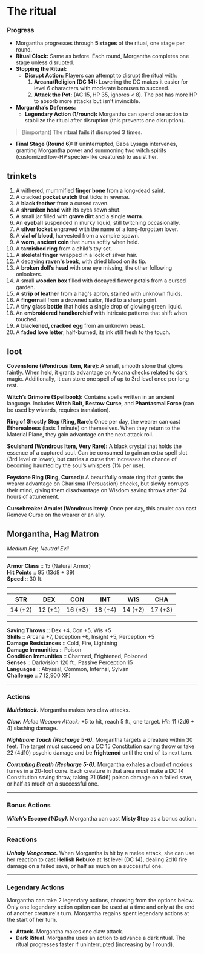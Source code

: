 # The ritual

### Progress

- Morgantha progresses through **5 stages** of the ritual, one stage per round.
- **Ritual Clock:** Same as before. Each round, Morgantha completes one stage unless disrupted.
- **Stopping the Ritual:**
    - **Disrupt Action:** Players can attempt to disrupt the ritual with:
        1. **Arcana/Religion (DC 14):** Lowering the DC makes it easier for level 6 characters with moderate bonuses to succeed.
        2. **Attack the Pot:** (AC 15, HP 35, ignores < 8). The pot has more HP to absorb more attacks but isn't invincible.
- **Morgantha’s Defenses:**    
    - **Legendary Action (1/round):** Morgantha can spend one action to stabilize the ritual after disruption (this prevents one disruption).

> [!important] The **ritual fails if disrupted 3 times.**

- **Final Stage (Round 6):** If uninterrupted, Baba Lysaga intervenes, granting Morgantha power and summoning two witch spirits (customized low-HP specter-like creatures) to assist her.
## trinkets

1. A withered, mummified **finger bone** from a long-dead saint.
2. A cracked **pocket watch** that ticks in reverse.
3. A **black feather** from a cursed raven.
4. A **shrunken head** with its eyes sewn shut.
5. A small jar filled with **grave dirt** and a single **worm**.
6. An **eyeball** suspended in murky liquid, still twitching occasionally.
7. A **silver locket** engraved with the name of a long-forgotten lover.
8. A **vial of blood**, harvested from a vampire spawn.
9. A **worn, ancient coin** that hums softly when held.
10. A **tarnished ring** from a child’s toy set.
11. A **skeletal finger** wrapped in a lock of silver hair.
12. A decaying **raven's beak**, with dried blood on its tip.
13. A **broken doll’s head** with one eye missing, the other following onlookers.
14. A small **wooden box** filled with decayed flower petals from a cursed garden.
15. A **strip of leather** from a hag's apron, stained with unknown fluids.
16. A **fingernail** from a drowned sailor, filed to a sharp point.
17. A **tiny glass bottle** that holds a single drop of glowing green liquid.
18. An **embroidered handkerchief** with intricate patterns that shift when touched.
19. A **blackened, cracked egg** from an unknown beast.
20. A **faded love letter**, half-burned, its ink still fresh to the touch.

## loot

**Covenstone (Wondrous Item, Rare):** A small, smooth stone that glows faintly. When held, it grants advantage on Arcana checks related to dark magic. Additionally, it can store one spell of up to 3rd level once per long rest.

**Witch’s Grimoire (Spellbook):** Contains spells written in an ancient language. Includes **Witch Bolt**, **Bestow Curse**, and **Phantasmal Force** (can be used by wizards, requires translation).

**Ring of Ghostly Step (Ring, Rare):** Once per day, the wearer can cast **Etherealness** (lasts 1 minute) on themselves. When they return to the Material Plane, they gain advantage on the next attack roll.

**Soulshard (Wondrous Item, Very Rare):** A black crystal that holds the essence of a captured soul. Can be consumed to gain an extra spell slot (3rd level or lower), but carries a curse that increases the chance of becoming haunted by the soul’s whispers (1% per use).

**Feystone Ring (Ring, Cursed):** A beautifully ornate ring that grants the wearer advantage on Charisma (Persuasion) checks, but slowly corrupts their mind, giving them disadvantage on Wisdom saving throws after 24 hours of attunement.

**Cursebreaker Amulet (Wondrous Item)**: Once per day, this amulet can cast Remove Curse on the wearer or an ally.

## Morgantha, Hag Matron

_Medium Fey, Neutral Evil_

---

**Armor Class** :: 15 (Natural Armor)  
**Hit Points** :: 95 (13d8 + 39)  
**Speed** :: 30 ft.

---

|STR|DEX|CON|INT|WIS|CHA|
|---|---|---|---|---|---|
|14 (+2)|12 (+1)|16 (+3)|18 (+4)|14 (+2)|17 (+3)|

---

**Saving Throws** :: Dex +4, Con +5, Wis +5  
**Skills** :: Arcana +7, Deception +6, Insight +5, Perception +5  
**Damage Resistances** :: Cold, Fire, Lightning  
**Damage Immunities** :: Poison  
**Condition Immunities** :: Charmed, Frightened, Poisoned  
**Senses** :: Darkvision 120 ft., Passive Perception 15  
**Languages** :: Abyssal, Common, Infernal, Sylvan  
**Challenge** :: 7 (2,900 XP)

---

### Actions

_**Multiattack.**_ Morgantha makes two claw attacks.

_**Claw.**_ _Melee Weapon Attack:_ +5 to hit, reach 5 ft., one target. _Hit:_ 11 (2d6 + 4) slashing damage.

_**Nightmare Touch (Recharge 5-6).**_ Morgantha targets a creature within 30 feet. The target must succeed on a DC 15 Constitution saving throw or take 22 (4d10) psychic damage and be **frightened** until the end of its next turn.

_**Corrupting Breath (Recharge 5-6).**_ Morgantha exhales a cloud of noxious fumes in a 20-foot cone. Each creature in that area must make a DC 14 Constitution saving throw, taking 21 (6d6) poison damage on a failed save, or half as much on a successful one.

---

### Bonus Actions

_**Witch’s Escape (1/Day).**_ Morgantha can cast **Misty Step** as a bonus action.

---

### Reactions

_**Unholy Vengeance.**_ When Morgantha is hit by a melee attack, she can use her reaction to cast **Hellish Rebuke** at 1st level (DC 14), dealing 2d10 fire damage on a failed save, or half as much on a successful one.

---

### Legendary Actions

Morgantha can take 2 legendary actions, choosing from the options below. Only one legendary action option can be used at a time and only at the end of another creature's turn. Morgantha regains spent legendary actions at the start of her turn.

- **Attack.** Morgantha makes one claw attack.
- **Dark Ritual.** Morgantha uses an action to advance a dark ritual. The ritual progresses faster if uninterrupted (increasing by 1 round).